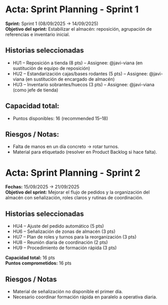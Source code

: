 # Acta: Sprint Planning - Sprint 1

**Sprint:** Sprint 1 (08/09/2025 → 14/09/2025)  
**Objetivo del sprint:** Estabilizar el almacén: reposición, agrupación de referencias e inventario inicial.

## Historias seleccionadas
- HU1 – Reposición a tienda (8 pts) – Assignee: @javi-viana (en sustitución de equipo de reposición)
- HU2 – Estandarización cajas/bases rodantes (5 pts) – Assignee: @javi-viana (en sustitución de encargado de almacén)  
- HU3 – Inventario sobrantes/huecos (3 pts) – Assignee: @javi-viana (como jefe de tienda)

## Capacidad total:
- Puntos disponibles: 16 (recommended 15–18)

## Riesgos / Notas:
- Falta de manos en un día concreto → rotar turnos.  
- Material para etiquetado (resolver en Product Backlog si hace falta).

# Acta: Sprint Planning - Sprint 2

**Fechas:** 15/09/2025 → 21/09/2025  
**Objetivo del sprint:** Mejorar el flujo de pedidos y la organización del almacén con señalización, roles claros y rutinas de coordinación.

## Historias seleccionadas
- HU4 – Ajuste del pedido automático (5 pts)  
- HU6 – Señalización de zonas de almacén (3 pts)  
- HU7 – Plan de roles y turnos para la reorganización (3 pts)  
- HU8 – Reunión diaria de coordinación (2 pts)  
- HU9 – Procedimiento de formación rápida (3 pts)  

**Capacidad total:** 16 pts  
**Puntos comprometidos:** 16 pts  

## Riesgos / Notas
- Material de señalización no disponible el primer día.  
- Necesario coordinar formación rápida en paralelo a operativa diaria.  
